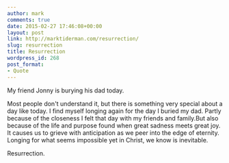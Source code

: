 ```yaml
---
author: mark
comments: true
date: 2015-02-27 17:46:08+00:00
layout: post
link: http://marktiderman.com/resurrection/
slug: resurrection
title: Resurrection
wordpress_id: 268
post_format:
- Quote
---
```


My friend Jonny is burying his dad today.

Most people don't understand it, but there is something very special about a day like today. I find myself longing again for the day I buried my dad. Partly because of the closeness I felt that day with my friends and family.But also because of the life and purpose found when great sadness meets great joy. It causes us to grieve with anticipation as we peer into the edge of eternity. Longing for what seems impossible yet in Christ, we know is inevitable.

Resurrection.
